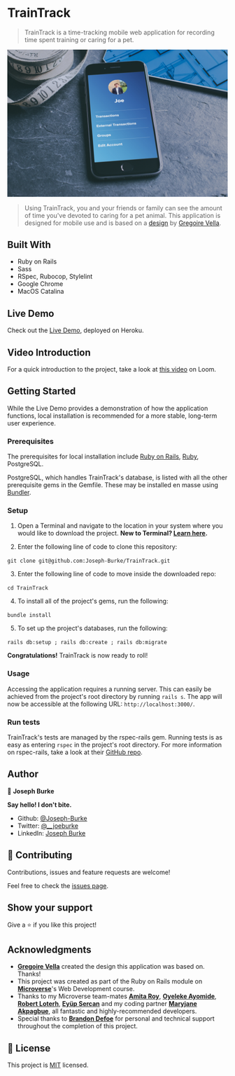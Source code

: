 # TrainTrack

> TrainTrack is a time-tracking mobile web application for recording time spent training or caring for a pet.

![screenshot](./public/product_mockup.jpg)

> Using TrainTrack, you and your friends or family can see the amount of time you've devoted to caring for a pet animal. This application is designed for mobile use and is based on a [design](https://www.behance.net/gallery/19759151/Snapscan-iOs-design-and-branding?tracking_source=) by [Gregoire Vella](https://www.behance.net/gregoirevella).

## Built With

- Ruby on Rails
- Sass
- RSpec, Rubocop, Stylelint
- Google Chrome
- MacOS Catalina

## Live Demo

Check out the [Live Demo](https://intense-beach-76998.herokuapp.com/), deployed on Heroku.

## Video Introduction

For a quick introduction to the project, take a look at [this video](https://www.loom.com/share/8f0b7b74b00046f0ab091d769edd68f9) on Loom.


## Getting Started

While the Live Demo provides a demonstration of how the application functions, local installation is recommended for a more stable, long-term user experience. 

### Prerequisites

The prerequisites for local installation include [Ruby on Rails](http://railsinstaller.org/en), [Ruby](https://www.ruby-lang.org/en/downloads/), PostgreSQL. 

PostgreSQL, which handles TrainTrack's database, is listed with all the other prerequisite gems in the Gemfile. These may be installed en masse using [Bundler](https://bundler.io/).

### Setup

1. Open a Terminal and navigate to the location in your system where you would like to download the project. **New to Terminal? [Learn here](https://www.freecodecamp.org/news/conquering-the-command-line-f85f5e46c07c/).**

2. Enter the following line of code to clone this repository:

`git clone git@github.com:Joseph-Burke/TrainTrack.git`

3. Enter the following line of code to move inside the downloaded repo:

`cd TrainTrack`

4. To install all of the project's gems, run the following:

`bundle install`

5. To set up the project's databases, run the following: 

`rails db:setup ; rails db:create ; rails db:migrate`

**Congratulations!** TrainTrack is now ready to roll!

### Usage

Accessing the application requires a running server. This can easily be achieved from the project's root directory by running `rails s`. The app will now be accessible at the following URL: `http://localhost:3000/`.

### Run tests

TrainTrack's tests are managed by the rspec-rails gem. Running tests is as easy as entering `rspec` in the project's root directory. For more information on rspec-rails, take a look at their [GitHub repo](https://github.com/rspec/rspec-rails).


## Author

👤 **Joseph Burke**

  **Say hello! I don't bite.**

- Github: [@Joseph-Burke](https://github.com/Joseph-Burke)
- Twitter: [@__joeburke](https://twitter.com/__joeburke)
- LinkedIn: [Joseph Burke](https://www.linkedin.com/in/joseph-burke-b7a8261a5)

## 🤝 Contributing

Contributions, issues and feature requests are welcome!

Feel free to check the [issues page](issues/).

## Show your support

Give a ⭐️ if you like this project!

## Acknowledgments

- **[Gregoire Vella](https://www.behance.net/gregoirevella)** created the design this application was based on. Thanks!
- This project was created as part of the Ruby on Rails module on **[Microverse](https://www.microverse.org/)**'s Web Development course.
- Thanks to my Microverse team-mates **[Amita Roy](https://github.com/Amita-Roy)**, **[Oyeleke Ayomide](https://github.com/Haywhizzz)**, **[Robert Loterh](https://github.com/rloterh)**, **[Eyüp Sercan](https://github.com/eypsrcnuygr)** and my coding partner **[Maryjane Akpagbue](https://github.com/maryjanee)**, all fantastic and highly-recommended developers.
- Special thanks to **[Brandon Defoe](https://github.com/defoebrand)** for personal and technical support throughout the completion of this project.

## 📝 License

This project is [MIT](lic.url) licensed.

